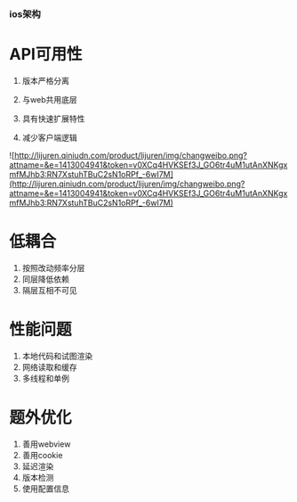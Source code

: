 ### ios架构

# API可用性
1. 版本严格分离

2. 与web共用底层

3. 具有快速扩展特性

4. 减少客户端逻辑


![http://lijuren.qiniudn.com/product/lijuren/img/changweibo.png?attname=&e=1413004941&token=v0XCq4HVKSEf3J_GO6tr4uM1utAnXNKgxmfMJhb3:RN7XstuhTBuC2sN1oRPf_-6wI7M](http://lijuren.qiniudn.com/product/lijuren/img/changweibo.png?attname=&e=1413004941&token=v0XCq4HVKSEf3J_GO6tr4uM1utAnXNKgxmfMJhb3:RN7XstuhTBuC2sN1oRPf_-6wI7M)


# 低耦合
1. 按照改动频率分层
2. 同层降低依赖
3. 隔层互相不可见


# 性能问题
1. 本地代码和试图渲染
2. 网络读取和缓存
3. 多线程和单例

# 题外优化
1. 善用webview
2. 善用cookie
3. 延迟渲染
4. 版本检测
5. 使用配置信息
